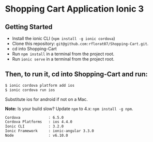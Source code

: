 # Shopping Cart Application Ionic 3


## Getting Started

* Install the ionic CLI (`npm install -g ionic cordova`)
* Clone this repository: `git@github.com:rflorat07/Shopping-Cart.git`.
* cd into Shopping-Cart
* Run `npm install` in a terminal from the project root.
* Run `ionic serve` in a terminal from the project root.

## Then, to run it, cd into Shopping-Cart and run:

```bash
$ ionic cordova platform add ios
$ ionic cordova run ios
```

Substitute ios for android if not on a Mac.


**Note:** Is your build slow? Update `npm` to 4.x: `npm install -g npm`.

```bash
Cordova             : 6.5.0
Cordova Platforms   : ios 4.4.0
Ionic CLI           : 3.2.0
Ionic Framework     : ionic-angular 3.3.0
Node                : v6.10.0
```